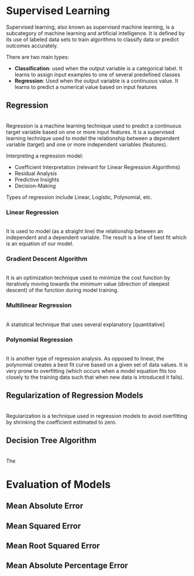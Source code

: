 # Supervised Learning
Supervised learning, also known as supervised machine learning, is a subcategory of machine learning and artificial intelligence. It is defined by its use of labeled data sets to train algorithms to classify data or predict outcomes accurately.

There are two main types:
- **Classification**: used when the output variable is a categorical label. It learns to assign input examples to one of several predefined classes
- **Regression**: Used when the output variable is a continuous value. It learns to predict a numerical value based on input features

## Regression
<br>Regression is a machine learning technique used to predict a continuous target variable based on one or more input features. It is a supervised learning technique used to  model the relationship between a dependent variable (target) and one or more independent variables (features). 

Interpreting a regression model:
- Coefficient Interpretation (relevant for Linear Regression Algorithms)
- Residual Analysis
- Predictive Insights
- Decision-Making

Types of regression include Linear, Logistic, Polynomial, etc.

### Linear Regression
<br>It is used to model (as a straight line) the relationship between an independent and a dependent variable. The result is a line of best fit which is an equation of our model.
### Gradient Descent Algorithm
<br>It is an optimization technique used to minimize the cost function by iteratively moving towards the minimum value (direction of steepest descent) of the function during model training.
### Multilinear Regression
<br>A statistical technique that uses several explanatory \[quantitative] 
### Polynomial Regression
<br>It is another type of regression analysis. As opposed to linear, the  polynomial creates a best fit curve based on a given set of data values.
It is very prone to overfitting (which occurs when a model equation fits too closely to the training data such that when new data is introduced it fails).

## Regularization of Regression Models
<br>Regularization is a technique used in regression models to avoid overfitting by shrinking the coefficient estimated to zero.
## Decision Tree Algorithm
<br>The 
# Evaluation of Models
## Mean Absolute Error

## Mean Squared Error

## Mean Root Squared Error

## Mean Absolute Percentage Error
